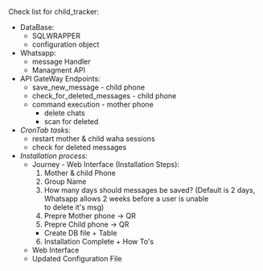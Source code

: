 Check list for child_tracker:

- DataBase:
    - SQLWRAPPER 
    - configuration object
- Whatsapp:
    - message Handler
    - Managment API
- API GateWay Endpoints:
    - save_new_message - child phone
    - check_for_deleted_messages - child phone
    - command execution - mother phone
        - delete chats
        - scan for deleted
- *CronTab tasks:*
    - restart mother & child waha sessions
    - check for deleted messages
- *Installation process:*
    - Journey - Web Interface (Installation Steps):
        1. Mother & child Phone
        2. Group Name
        3. How many days should messages be saved? (Default is 2 days, Whatsapp allows 2 weeks before a user is unable  
           to delete it's msg)
        4. Prepre Mother phone  -> QR
        5. Prepre Child phone   -> QR
        - Create DB file + Table
        6. Installation Complete + How To's
    - Web Interface
    - Updated Configuration File


